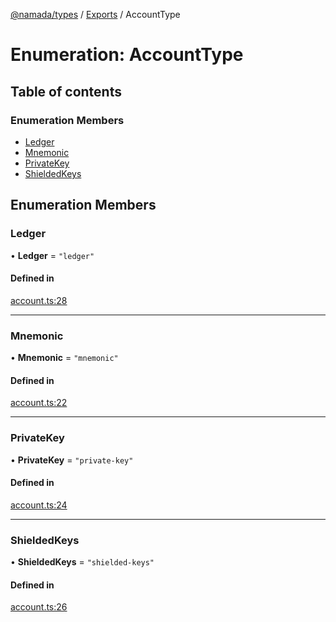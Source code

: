 [@namada/types](../README.md) / [Exports](../modules.md) / AccountType

# Enumeration: AccountType

## Table of contents

### Enumeration Members

- [Ledger](AccountType.md#ledger)
- [Mnemonic](AccountType.md#mnemonic)
- [PrivateKey](AccountType.md#privatekey)
- [ShieldedKeys](AccountType.md#shieldedkeys)

## Enumeration Members

### Ledger

• **Ledger** = ``"ledger"``

#### Defined in

[account.ts:28](https://github.com/anoma/namada-interface/blob/b680393907f6826b1f65414a3a8402ca83227a37/packages/types/src/account.ts#L28)

___

### Mnemonic

• **Mnemonic** = ``"mnemonic"``

#### Defined in

[account.ts:22](https://github.com/anoma/namada-interface/blob/b680393907f6826b1f65414a3a8402ca83227a37/packages/types/src/account.ts#L22)

___

### PrivateKey

• **PrivateKey** = ``"private-key"``

#### Defined in

[account.ts:24](https://github.com/anoma/namada-interface/blob/b680393907f6826b1f65414a3a8402ca83227a37/packages/types/src/account.ts#L24)

___

### ShieldedKeys

• **ShieldedKeys** = ``"shielded-keys"``

#### Defined in

[account.ts:26](https://github.com/anoma/namada-interface/blob/b680393907f6826b1f65414a3a8402ca83227a37/packages/types/src/account.ts#L26)
